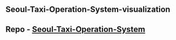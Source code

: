 ## Seoul-Taxi-Operation-System-visualization
## Repo - [Seoul-Taxi-Operation-System](https://github.com/HNU209/Seoul-Taxi-Operation-System)
